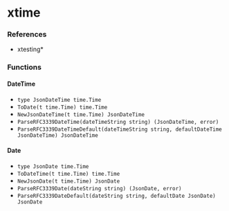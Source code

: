 # xtime

### References

+ xtesting*

### Functions

#### DateTime

+ `type JsonDateTime time.Time`
+ `ToDate(t time.Time) time.Time`
+ `NewJsonDateTime(t time.Time) JsonDateTime`
+ `ParseRFC3339DateTime(dateTimeString string) (JsonDateTime, error)`
+ `ParseRFC3339DateTimeDefault(dateTimeString string, defaultDateTime JsonDateTime) JsonDateTime`

#### Date

+ `type JsonDate time.Time`
+ `ToDateTime(t time.Time) time.Time`
+ `NewJsonDate(t time.Time) JsonDate`
+ `ParseRFC3339Date(dateString string) (JsonDate, error)`
+ `ParseRFC3339DateDefault(dateString string, defaultDate JsonDate) JsonDate`
